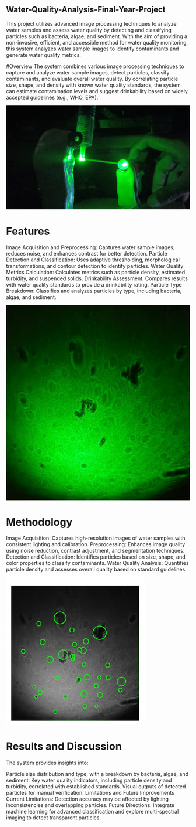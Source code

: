 ## Water-Quality-Analysis-Final-Year-Project

This project utilizes advanced image processing techniques to analyze water samples and assess water quality by detecting and classifying particles such as bacteria, algae, and sediment. With the aim of providing a non-invasive, efficient, and accessible method for water quality monitoring, this system analyzes water sample images to identify contaminants and generate water quality metrics.

#Overview
The system combines various image processing techniques to capture and analyze water sample images, detect particles, classify contaminants, and evaluate overall water quality. By correlating particle size, shape, and density with known water quality standards, the system can estimate contamination levels and suggest drinkability based on widely accepted guidelines (e.g., WHO, EPA).

![Setup ](setup_images/setup1.jpg)

# Features
Image Acquisition and Preprocessing: Captures water sample images, reduces noise, and enhances contrast for better detection.
Particle Detection and Classification: Uses adaptive thresholding, morphological transformations, and contour detection to identify particles.
Water Quality Metrics Calculation: Calculates metrics such as particle density, estimated turbidity, and suspended solids.
Drinkability Assessment: Compares results with water quality standards to provide a drinkability rating.
Particle Type Breakdown: Classifies and analyzes particles by type, including bacteria, algae, and sediment.


![Sample Image ](water_samples/river_water_2.jpg)
# Methodology
Image Acquisition: Captures high-resolution images of water samples with consistent lighting and calibration.
Preprocessing: Enhances image quality using noise reduction, contrast adjustment, and segmentation techniques.
Detection and Classification: Identifies particles based on size, shape, and color properties to classify contaminants.
Water Quality Analysis: Quantifies particle density and assesses overall quality based on standard guidelines.

![Processed Image ](setup_images/processed_image1.jpg)
# Results and Discussion
The system provides insights into:

Particle size distribution and type, with a breakdown by bacteria, algae, and sediment.
Key water quality indicators, including particle density and turbidity, correlated with established standards.
Visual outputs of detected particles for manual verification.
Limitations and Future Improvements
Current Limitations: Detection accuracy may be affected by lighting inconsistencies and overlapping particles.
Future Directions: Integrate machine learning for advanced classification and explore multi-spectral imaging to detect transparent particles.
